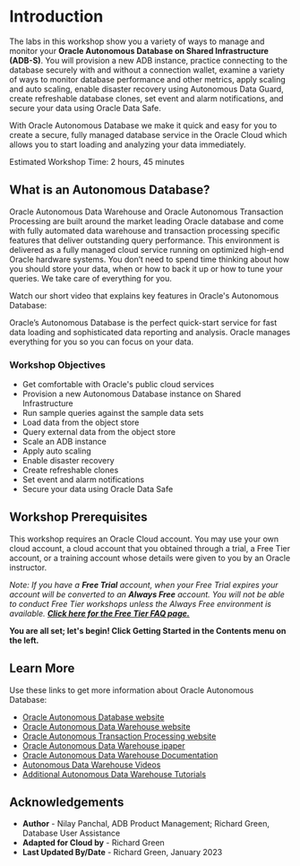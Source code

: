 # Introduction

The labs in this workshop show you a variety of ways to manage and monitor your **Oracle Autonomous Database on Shared Infrastructure (ADB-S)**. You will provision a new ADB instance, practice connecting to the database securely with and without a connection wallet, examine a variety of ways to monitor database performance and other metrics, apply scaling and auto scaling, enable disaster recovery using Autonomous Data Guard, create refreshable database clones, set event and alarm notifications, and secure your data using Oracle Data Safe.

With Oracle Autonomous Database we make it quick and easy for you to create a secure, fully managed database service in the Oracle Cloud which allows you to start loading and analyzing your data immediately.

Estimated Workshop Time: 2 hours, 45 minutes

## What is an Autonomous Database?
Oracle Autonomous Data Warehouse and Oracle Autonomous Transaction Processing are built around the market leading Oracle database and come with fully automated data warehouse and transaction processing specific features that deliver outstanding query performance. This environment is delivered as a fully managed cloud service running on optimized high-end Oracle hardware systems.  You don’t need to spend time thinking about how you should store your data, when or how to back it up or how to tune your queries. We take care of everything for you.

Watch our short video that explains key features in Oracle's Autonomous Database:

[](youtube:c-DUIePFKco)

Oracle’s Autonomous Database is the perfect quick-start service for fast data loading and sophisticated data reporting and analysis. Oracle manages everything for you so you can focus on your data.

### Workshop Objectives
- Get comfortable with Oracle's public cloud services
- Provision a new Autonomous Database instance on Shared Infrastructure
- Run sample queries against the sample data sets
- Load data from the object store
- Query external data from the object store
- Scale an ADB instance
- Apply auto scaling
- Enable disaster recovery
- Create refreshable clones
- Set event and alarm notifications
- Secure your data using Oracle Data Safe

## Workshop Prerequisites
This workshop requires an Oracle Cloud account. You may use your own cloud account, a cloud account that you obtained through a trial, a Free Tier account, or a training account whose details were given to you by an Oracle instructor.

*Note: If you have a **Free Trial** account, when your Free Trial expires your account will be converted to an **Always Free** account. You will not be able to conduct Free Tier workshops unless the Always Free environment is available. **[Click here for the Free Tier FAQ page.](https://www.oracle.com/cloud/free/faq.html)***

**You are all set; let's begin! Click Getting Started in the Contents menu on the left.**

## Learn More

Use these links to get more information about Oracle Autonomous Database:

- <a href="https://www.oracle.com/database/autonomous-database.html" target="\_blank">Oracle Autonomous Database website</a>
- <a href="https://www.oracle.com/database/adw-cloud.html" target="\_blank">Oracle Autonomous Data Warehouse website</a>
- <a href="https://www.oracle.com/database/atp-cloud.html" target="\_blank">Oracle Autonomous Transaction Processing website</a>
- <a href="http://www.oracle.com/us/products/database/autonomous-dw-cloud-ipaper-3938921.pdf" target="\_blank">Oracle Autonomous Data Warehouse ipaper</a>
- <a href="https://docs.oracle.com/en/cloud/paas/autonomous-data-warehouse-cloud/index.html" target="\_blank">Oracle Autonomous Data Warehouse Documentation</a>
- <a href="https://docs.oracle.com/en/cloud/paas/autonomous-data-warehouse-cloud/videos.html" target="\_blank">Autonomous Data Warehouse Videos</a>
- <a href="https://docs.oracle.com/en/cloud/paas/autonomous-data-warehouse-cloud/tutorials.html" target="\_blank">Additional Autonomous Data Warehouse Tutorials</a>

## Acknowledgements

- **Author** - Nilay Panchal, ADB Product Management; Richard Green, Database User Assistance
- **Adapted for Cloud by** - Richard Green
- **Last Updated By/Date** - Richard Green, January 2023
